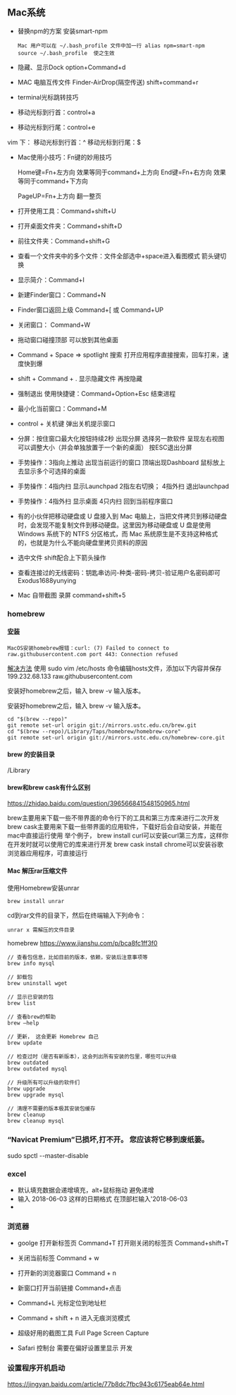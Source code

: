 ## Mac系统
* 替换npm的方案 安装smart-npm
  ```
  Mac 用户可以在 ~/.bash_profile 文件中加一行 alias npm=smart-npm
  source ~/.bash_profile  使之生效
  ```

* 隐藏、显示Dock  option+Command+d
* MAC 电脑互传文件 Finder-AirDrop(隔空传送) shift+command+r

* terminal光标跳转技巧 
* 移动光标到行首：control+a 
* 移动光标到行尾：control+e

vim 下：
移动光标到行首：^
移动光标到行尾：$ 

* Mac使用小技巧：Fn键的妙用技巧

  Home键=Fn+左方向  效果等同于command+上方向
  End键=Fn+右方向   效果等同于command+下方向

  PageUP=Fn+上方向 翻一整页

* 打开使用工具：Command+shift+U
* 打开桌面文件夹：Command+shift+D
* 前往文件夹：Command+shift+G

* 查看一个文件夹中的多个文件：文件全部选中+space进入看图模式 箭头键切换

* 显示简介：Command+I
* 新建Finder窗口：Command+N
* Finder窗口返回上级 Command+[ 或 Command+UP
* 关闭窗口： Command+W
* 拖动窗口碰撞顶部 可以放到其他桌面

* Command + Space  => spotlight 搜索 打开应用程序直接搜索，回车打来，速度快到爆
* shift + Command + .  显示隐藏文件  再按隐藏

* 强制退出 使用快捷键：Command+Option+Esc 结束进程
* 最小化当前窗口：Command+M
* control + 关机键 弹出关机提示窗口

* 分屏：按住窗口最大化按钮持续2秒 出现分屏 选择另一款软件 呈现左右视图 可以调整大小（并会单独放置于一个新的桌面） 按ESC退出分屏

* 手势操作：3指向上推动 出现当前运行的窗口 顶端出现Dashboard 鼠标放上去显示多个可选择的桌面
* 手势操作：4指内扫 显示Launchpad 2指左右切换； 4指外扫 退出launchpad
* 手势操作：4指外扫 显示桌面 4只内扫 回到当前程序窗口

* 有的小伙伴把移动硬盘或 U 盘接入到 Mac 电脑上，当把文件拷贝到移动硬盘时，会发现不能复制文件到移动硬盘。这里因为移动硬盘或 U 盘是使用 Windows 系统下的 NTFS 分区格式，而 Mac 系统原生是不支持这种格式的，也就是为什么不能向硬盘里拷贝资料的原因

* 选中文件 shift配合上下箭头操作

* 查看连接过的无线密码：钥匙串访问-种类-密码-拷贝-验证用户名密码即可Exodus1688yunying

* Mac 自带截图 录屏 command+shift+5

### homebrew
#### [安装](https://brew.sh/)
```
MacOS安装homebrew报错：curl: (7) Failed to connect to raw.githubusercontent.com port 443: Connection refused
```
[解决方法](https://www.cnblogs.com/zhanzhuang/p/12723848.html)
使用 sudo vim /etc/hosts 命令编辑hosts文件，添加以下内容并保存
199.232.68.133  raw.githubusercontent.com

安装好homebrew之后，输入 brew -v 输入版本。

安装好homebrew之后，输入 brew -v 输入版本。
```
cd "$(brew --repo)"
git remote set-url origin git://mirrors.ustc.edu.cn/brew.git
cd "$(brew --repo)/Library/Taps/homebrew/homebrew-core"
git remote set-url origin git://mirrors.ustc.edu.cn/homebrew-core.git
```

#### brew 的安装目录
/Library

#### brew和brew cask有什么区别
https://zhidao.baidu.com/question/396566841548150965.html

brew主要用来下载一些不带界面的命令行下的工具和第三方库来进行二次开发
brew cask主要用来下载一些带界面的应用软件，下载好后会自动安装，并能在mac中直接运行使用
举个例子，
brew install curl可以安装curl第三方库，这样你在开发时就可以使用它的库来进行开发
brew cask install chrome可以安装谷歌浏览器应用程序，可直接运行

#### Mac 解压rar压缩文件
使用Homebrew安装unrar

```
brew install unrar  
```

cd到rar文件的目录下，然后在终端输入下列命令：
```
unrar x 需解压的文件目录
```

homebrew https://www.jianshu.com/p/bca8fc1ff3f0
```
// 查看包信息，比如目前的版本，依赖，安装后注意事项等
brew info mysql

// 卸载包
brew uninstall wget

// 显示已安装的包
brew list

// 查看brew的帮助
brew –help

// 更新， 这会更新 Homebrew 自己
brew update

// 检查过时（是否有新版本），这会列出所有安装的包里，哪些可以升级
brew outdated
brew outdated mysql

// 升级所有可以升级的软件们
brew upgrade
brew upgrade mysql

// 清理不需要的版本极其安装包缓存
brew cleanup
brew cleanup mysql
```

### “Navicat Premium”已损坏,打不开。 您应该将它移到废纸篓。
sudo spctl --master-disable

### excel
* 默认填充数据会递增填充，alt+鼠标拖动 避免递增
* 输入 2018-06-03 这样的日期格式 在顶部栏输入'2018-06-03
*

### 浏览器
* goolge 打开新标签页 Command+T   打开刚关闭的标签页 Command+shift+T
* 关闭当前标签 Command + w
* 打开新的浏览器窗口 Command + n
* 新窗口打开当前链接 Command+点击
* Command+L 光标定位到地址栏
* Command + shift + n 进入无痕浏览模式
* 超级好用的截图工具 Full Page Screen Capture

* Safari 控制台 需要在偏好设置里显示 开发

### 设置程序开机启动
https://jingyan.baidu.com/article/77b8dc7fbc943c6175eab64e.html







